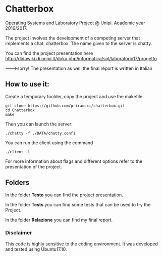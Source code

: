 # Chatterbox

Operating Systems and Laboratory Project @ Unipi. Academic year 2016/2017.

The project involves the development of a competing server that implements
a chat: chatterbox. The name given to the server is chatty.

You can find the project presentation here 
http://didawiki.di.unipi.it/doku.php/informatica/sol/laboratorio17/progetto

--->sorry! The presentation as well the final report is written in Italian

## How to use it:

Create a temporary foolder, copy the project and use the makefile. 

``` 
git clone https://github.com/priraucci/chatterbox.git
cd Chatterbox
make
```

Then you can launch the server:
```
./chatty -f ./DATA/chatty.conf1
```
You can run the client using the command
```
./client -l
```

For more information about flags and different options refer to the presentation of the project. 

## Folders

In the folder **Testo** you can find the project presentation.

In the folder **Tests** you can find some tests that can be used to try the Project.

In the folder **Relazione** you can find my final report.

### Disclaimer
This code is highly sensitive to the coding environment. It was developed and tested using Ubuntu17.10.

